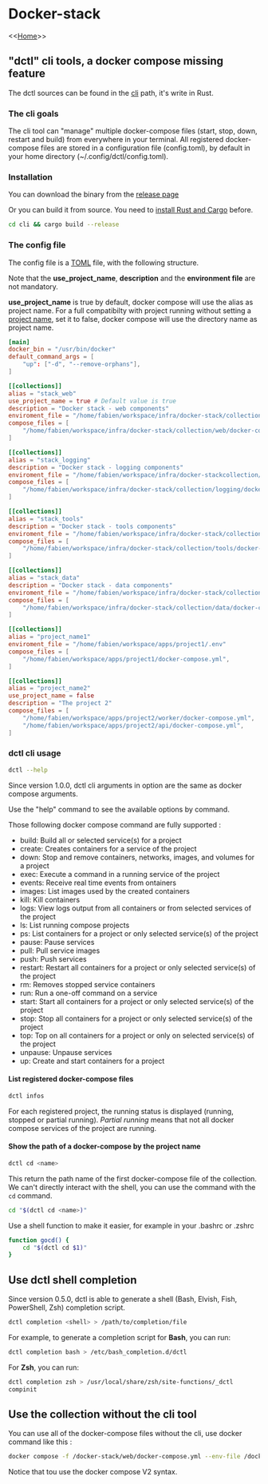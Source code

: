 # Docker-stack

<<[Home](../README.md)>>

## "dctl" cli tools, a docker compose missing feature

The dctl sources can be found in the [cli](./cli/) path, it's write in Rust.

### The cli goals

The cli tool can "manage" multiple docker-compose files (start, stop, down, restart and build) from everywhere in your terminal.
All registered docker-compose files are stored in a configuration file (config.toml), by default in your home directory (~/.config/dctl/config.toml).

### Installation

You can download the binary from the [release page](https://github.com/FabienD/docker-stack/releases)

Or you can build it from source. You need to [install Rust and Cargo](https://www.rust-lang.org/tools/install) before.

```bash
cd cli && cargo build --release
```

### The config file

The config file is a [TOML](https://toml.io/en/) file, with the following structure.

Note that the **use_project_name**, **description** and the **environment file** are not mandatory.

**use_project_name** is true by default, docker compose will use the alias as project name. For a full compatibilty with project running without setting a [project name](https://github.com/compose-spec/compose-spec/blob/master/spec.md#name-top-level-element), set it to false, docker compose will use the directory name as project name.


```toml
[main]
docker_bin = "/usr/bin/docker"
default_command_args = [
    "up": ["-d", "--remove-orphans"],
]

[[collections]]
alias = "stack_web"
use_project_name = true # Default value is true
description = "Docker stack - web components"
enviroment_file = "/home/fabien/workspace/infra/docker-stack/collection/.env"
compose_files = [
    "/home/fabien/workspace/infra/docker-stack/collection/web/docker-compose.yml",
]

[[collections]]
alias = "stack_logging"
description = "Docker stack - logging components"
enviroment_file = "/home/fabien/workspace/infra/docker-stackcollection/.env"
compose_files = [
    "/home/fabien/workspace/infra/docker-stack/collection/logging/docker-compose.yml",
]

[[collections]]
alias = "stack_tools"
description = "Docker stack - tools components"
enviroment_file = "/home/fabien/workspace/infra/docker-stack/collection/.env"
compose_files = [
    "/home/fabien/workspace/infra/docker-stack/collection/tools/docker-compose.yml",
]

[[collections]]
alias = "stack_data"
description = "Docker stack - data components"
enviroment_file = "/home/fabien/workspace/infra/docker-stack/collection/.env"
compose_files = [
    "/home/fabien/workspace/infra/docker-stack/collection/data/docker-compose.yml",
]

[[collections]]
alias = "project_name1"
enviroment_file = "/home/fabien/workspace/apps/project1/.env"
compose_files = [
    "/home/fabien/workspace/apps/project1/docker-compose.yml",
]

[[collections]]
alias = "project_name2"
use_project_name = false
description = "The project 2"
compose_files = [
    "/home/fabien/workspace/apps/project2/worker/docker-compose.yml",
    "/home/fabien/workspace/apps/project2/api/docker-compose.yml",
]
```

### dctl cli usage

```bash
dctl --help
```

Since version 1.0.0, dctl cli arguments in option are the same as docker compose arguments. 

Use the "help" command to see the available options by command.

Those following docker compose command are fully supported :

- build: Build all or selected service(s) for a project
- create: Creates containers for a service of the project
- down: Stop and remove containers, networks, images, and volumes for a project
- exec: Execute a command in a running service of the project
- events: Receive real time events from ontainers
- images: List images used by the created containers
- kill: Kill containers
- logs: View logs output from all containers or from selected services of the project
- ls: List running compose projects
- ps: List containers for a project or only selected service(s) of the project
- pause: Pause services
- pull: Pull service images
- push: Push services
- restart: Restart all containers for a project or only selected service(s) of the project
- rm: Removes stopped service containers
- run: Run a one-off command on a service
- start: Start all containers for a project or only selected service(s) of the project
- stop: Stop all containers for a project or only selected service(s) of the project
- top: Top on all containers for a project or only on selected service(s) of the project
- unpause: Unpause services
- up: Create and start containers for a project


#### List registered docker-compose files

```bash
dctl infos
```

For each registered project, the running status is displayed (running, stopped or partial running).
*Partial running* means that not all docker compose services of the project are running.

#### Show the path of a docker-compose by the project name

```bash
dctl cd <name>
```

This return the path name of the first docker-compose file of the collection.
We can't directly interact with the shell, you can use the command with the `cd` command.

```bash
cd "$(dctl cd <name>)"
```

Use a shell function to make it easier, for example in your .bashrc or .zshrc

```bash
function gocd() {
    cd "$(dctl cd $1)"
}
```

## Use dctl shell completion

Since version 0.5.0, dctl is able to generate a shell (Bash, Elvish, Fish, PowerShell, Zsh) completion script.

```bash
dctl completion <shell> > /path/to/completion/file
```

For example, to generate a completion script for **Bash**, you can run:

```bash
dctl completion bash > /etc/bash_completion.d/dctl
```

For **Zsh**, you can run:

```bash
dctl completion zsh > /usr/local/share/zsh/site-functions/_dctl
compinit
```

## Use the collection without the cli tool

You can use all of the docker-compose files without the cli, use docker command like this :

```bash
docker compose -f /docker-stack/web/docker-compose.yml --env-file /docker-stack/collection/.env up -d
```

Notice that tou use the docker compose V2 syntax.
